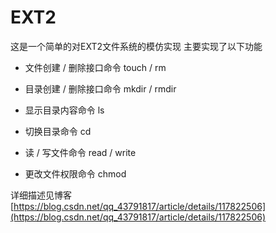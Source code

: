 # EXT2

这是一个简单的对EXT2文件系统的模仿实现
主要实现了以下功能

+ 文件创建 / 删除接口命令 touch / rm

+ 目录创建 / 删除接口命令 mkdir / rmdir

+ 显示目录内容命令 ls

+ 切换目录命令 cd

+ 读 / 写文件命令 read / write

+ 更改文件权限命令 chmod

详细描述见博客 [https://blog.csdn.net/qq_43791817/article/details/117822506](https://blog.csdn.net/qq_43791817/article/details/117822506)